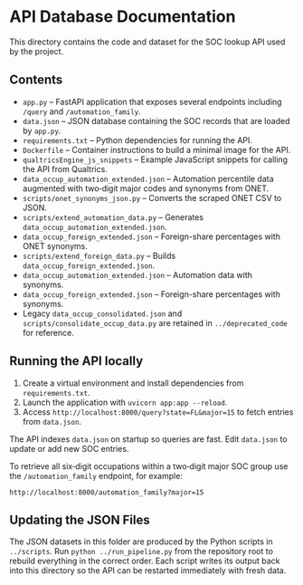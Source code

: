 # API Database Documentation

This directory contains the code and dataset for the SOC lookup API used by the project.

## Contents

- `app.py` – FastAPI application that exposes several endpoints including `/query` and `/automation_family`.
- `data.json` – JSON database containing the SOC records that are loaded by `app.py`.
- `requirements.txt` – Python dependencies for running the API.
- `Dockerfile` – Container instructions to build a minimal image for the API.
- `qualtricsEngine_js_snippets` – Example JavaScript snippets for calling the API from Qualtrics.
- `data_occup_automation_extended.json` – Automation percentile data augmented with two‑digit major codes and synonyms from ONET.
- `scripts/onet_synonyms_json.py` – Converts the scraped ONET CSV to JSON.
- `scripts/extend_automation_data.py` – Generates `data_occup_automation_extended.json`.
- `data_occup_foreign_extended.json` – Foreign-share percentages with ONET synonyms.
- `scripts/extend_foreign_data.py` – Builds `data_occup_foreign_extended.json`.
- `data_occup_automation_extended.json` – Automation data with synonyms.
- `data_occup_foreign_extended.json` – Foreign-share percentages with synonyms.
- Legacy `data_occup_consolidated.json` and `scripts/consolidate_occup_data.py` are retained in `../deprecated_code` for reference.

## Running the API locally

1. Create a virtual environment and install dependencies from `requirements.txt`.
2. Launch the application with `uvicorn app:app --reload`.
3. Access `http://localhost:8000/query?state=FL&major=15` to fetch entries from `data.json`.

The API indexes `data.json` on startup so queries are fast. Edit `data.json` to update or add new SOC entries.

To retrieve all six‑digit occupations within a two‑digit major SOC group use the `/automation_family` endpoint, for example:

```
http://localhost:8000/automation_family?major=15
```

## Updating the JSON Files

The JSON datasets in this folder are produced by the Python scripts in
`../scripts`. Run `python ../run_pipeline.py` from the repository root to
rebuild everything in the correct order. Each script writes its output back into
this directory so the API can be restarted immediately with fresh data.
